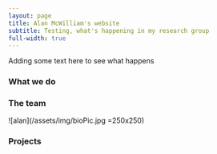 ```yaml
---
layout: page
title: Alan McWilliam's website
subtitle: Testing, what's happening in my research group
full-width: true
---
```



Adding some text here to see what happens

### What we do


### The team

![alan](/assets/img/bioPic.jpg =250x250)

### Projects


